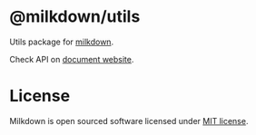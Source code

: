 # @milkdown/utils

Utils package for [milkdown](https://saul-mirone.github.io/milkdown/).

Check API on [document website](https://milkdown.dev/#/using-utils-package).

# License

Milkdown is open sourced software licensed under [MIT license](https://github.com/Saul-Mirone/milkdown/blob/main/LICENSE).
